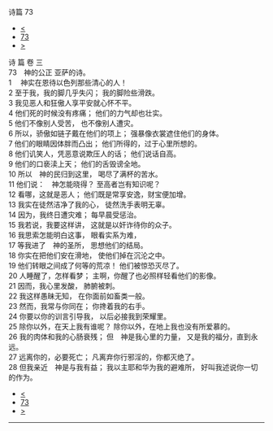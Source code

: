 ﻿





 诗篇 73




* [<](bible/PSA072.md)
* [73](bible/PSA.md)
* [>](bible/PSA074.md)



诗 篇 卷 三  
73　神的公正 亚萨的诗。  
1 　神实在恩待以色列那些清心的人！  
2 至于我，我的脚几乎失闪； 我的脚险些滑跌。  
3 我见恶人和狂傲人享平安就心怀不平。     
4 他们死的时候没有疼痛； 他们的力气却也壮实。  
5 他们不像别人受苦， 也不像别人遭灾。  
6 所以，骄傲如链子戴在他们的项上； 强暴像衣裳遮住他们的身体。  
7 他们的眼睛因体胖而凸出； 他们所得的，过于心里所想的。  
8 他们讥笑人，凭恶意说欺压人的话； 他们说话自高。  
9 他们的口亵渎上天； 他们的舌毁谤全地。     
10 所以　神的民归到这里， 喝尽了满杯的苦水。  
11 他们说：　神怎能晓得？ 至高者岂有知识呢？  
12 看哪，这就是恶人； 他们既是常享安逸，财宝便加增。  
13 我实在徒然洁净了我的心， 徒然洗手表明无辜。  
14 因为，我终日遭灾难； 每早晨受惩治。     
15 我若说，我要这样讲， 这就是以奸诈待你的众子。  
16 我思索怎能明白这事， 眼看实系为难，  
17 等我进了　神的圣所， 思想他们的结局。  
18 你实在把他们安在滑地， 使他们掉在沉沦之中。  
19 他们转眼之间成了何等的荒凉！ 他们被惊恐灭尽了。  
20 人睡醒了，怎样看梦； 主啊，你醒了也必照样轻看他们的影像。     
21 因而，我心里发酸， 肺腑被刺。  
22 我这样愚昧无知， 在你面前如畜类一般。  
23 然而，我常与你同在； 你搀着我的右手。  
24 你要以你的训言引导我， 以后必接我到荣耀里。  
25 除你以外，在天上我有谁呢？ 除你以外，在地上我也没有所爱慕的。  
26 我的肉体和我的心肠衰残； 但　神是我心里的力量， 又是我的福分，直到永远。     
27 远离你的，必要死亡； 凡离弃你行邪淫的，你都灭绝了。  
28 但我亲近　神是与我有益； 我以主耶和华为我的避难所， 好叫我述说你一切的作为。 
* [<](bible/PSA072.md)
* [73](bible/PSA.md)
* [>](bible/PSA074.md)





---










